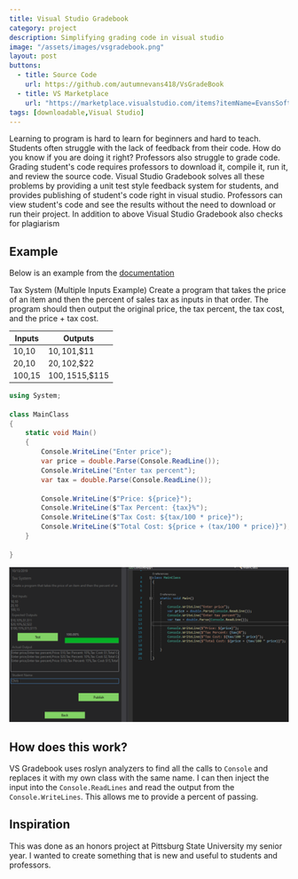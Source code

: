 ```yaml
---
title: Visual Studio Gradebook
category: project
description: Simplifying grading code in visual studio
image: "/assets/images/vsgradebook.png"
layout: post
buttons:
  - title: Source Code
    url: https://github.com/autumnevans418/VsGradeBook
  - title: VS Marketplace
    url: "https://marketplace.visualstudio.com/items?itemName=EvansSoftware.VsGradeBook"
tags: [downloadable,Visual Studio]
---
```


Learning to program is hard to learn for beginners and hard to teach.  Students often struggle with the lack of feedback from their code.  How do you know if you are doing it right?  Professors also struggle to grade code.  Grading student's code requires professors to download it, compile it, run it, and review the source code.  Visual Studio Gradebook solves all these problems by providing a unit test style feedback system for students, and provides publishing of student's code right in visual studio.  Professors can view student's code and see the results without the need to download or run their project.  In addition to above Visual Studio Gradebook also checks for plagiarism

## Example

Below is an example from the [documentation](https://github.com/autumnevans418/VsGradeBook)  

Tax System (Multiple Inputs Example)
Create a program that takes the price of an item and then the percent of sales tax as inputs in that order. The program should then output the original price, the tax percent, the tax cost, and the price + tax cost.

| Inputs | Outputs |
| --- | --- |
| 10,10 | $10,10%,$1,$11
| 20,10 | $20,10%,$2,$22
| 100,15 | $100,15%,$15,$115

```csharp
using System;

class MainClass
{
    static void Main()
    {
        Console.WriteLine("Enter price");
        var price = double.Parse(Console.ReadLine());
        Console.WriteLine("Enter tax percent");
        var tax = double.Parse(Console.ReadLine());

        Console.WriteLine($"Price: ${price}");
        Console.WriteLine($"Tax Percent: {tax}%");
        Console.WriteLine($"Tax Cost: ${tax/100 * price}");
        Console.WriteLine($"Total Cost: ${price + (tax/100 * price)}");
    }

}
```

![result](/assets/images/vsgradebook_taxsystemsubmissionview.png)

## How does this work?

VS Gradebook uses roslyn analyzers to find all the calls to `Console` and replaces it with my own class with the same name.  I can then inject the input into the `Console.ReadLines` and read the output from the `Console.WriteLines`.  This allows me to provide a percent of passing.

## Inspiration

This was done as an honors project at Pittsburg State University my senior year.  I wanted to create something that is new and useful to students and professors.